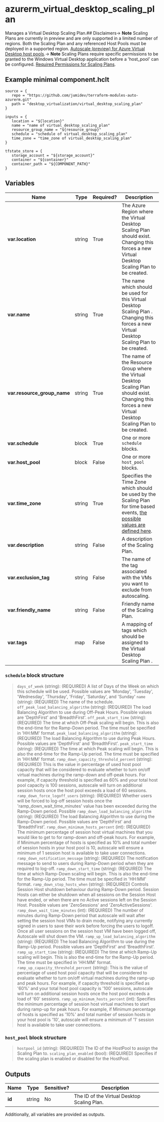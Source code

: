 # azurerm_virtual_desktop_scaling_plan

Manages a Virtual Desktop Scaling Plan.## Disclaimers-> **Note** Scaling Plans are currently in preview and are only supported in a limited number of regions. Both the Scaling Plan and any referenced Host Pools must be deployed in a supported region. [Autoscale (preview) for Azure Virtual Desktop host pools](https://docs.microsoft.com/azure/virtual-desktop/autoscale-scaling-plan).-> **Note** Scaling Plans require specific permissions to be granted to the Windows Virtual Desktop application before a 'host_pool' can be configured. [Required Permissions for Scaling Plans](https://docs.microsoft.com/azure/virtual-desktop/autoscale-scaling-plan#create-a-custom-rbac-role).

## Example minimal component.hclt

```hcl
source = {
   repo = "https://github.com/jumidev/terraform-modules-auto-azurerm.git" 
   path = "desktop_virtualization/virtual_desktop_scaling_plan" 
}

inputs = {
   location = "${location}" 
   name = "name of virtual_desktop_scaling_plan" 
   resource_group_name = "${resource_group}" 
   schedule = "schedule of virtual_desktop_scaling_plan" 
   time_zone = "time_zone of virtual_desktop_scaling_plan" 
}

tfstate_store = {
   storage_account = "${storage_account}" 
   container = "${container}" 
   container_path = "${COMPONENT_PATH}" 
}

```

## Variables

| Name | Type | Required? |  Description |
| ---- | ---- | --------- |  ----------- |
| **var.location** | string | True | The Azure Region where the Virtual Desktop Scaling Plan should exist. Changing this forces a new Virtual Desktop Scaling Plan to be created. | 
| **var.name** | string | True | The name which should be used for this Virtual Desktop Scaling Plan . Changing this forces a new Virtual Desktop Scaling Plan to be created. | 
| **var.resource_group_name** | string | True | The name of the Resource Group where the Virtual Desktop Scaling Plan should exist. Changing this forces a new Virtual Desktop Scaling Plan to be created. | 
| **var.schedule** | block | True | One or more `schedule` blocks. | 
| **var.host_pool** | block | False | One or more `host_pool` blocks. | 
| **var.time_zone** | string | True | Specifies the Time Zone which should be used by the Scaling Plan for time based events, [the possible values are defined here](https://jackstromberg.com/2017/01/list-of-time-zones-consumed-by-azure/). | 
| **var.description** | string | False | A description of the Scaling Plan. | 
| **var.exclusion_tag** | string | False | The name of the tag associated with the VMs you want to exclude from autoscaling. | 
| **var.friendly_name** | string | False | Friendly name of the Scaling Plan. | 
| **var.tags** | map | False | A mapping of tags which should be assigned to the Virtual Desktop Scaling Plan . | 

### `schedule` block structure

>`days_of_week` (string): (REQUIRED) A list of Days of the Week on which this schedule will be used. Possible values are 'Monday', 'Tuesday', 'Wednesday', 'Thursday', 'Friday', 'Saturday', and 'Sunday'
>`name` (string): (REQUIRED) The name of the schedule.
>`off_peak_load_balancing_algorithm` (string): (REQUIRED) The load Balancing Algorithm to use during Off-Peak Hours. Possible values are 'DepthFirst' and 'BreadthFirst'.
>`off_peak_start_time` (string): (REQUIRED) The time at which Off-Peak scaling will begin. This is also the end-time for the Ramp-Down period. The time must be specified in 'HH:MM' format.
>`peak_load_balancing_algorithm` (string): (REQUIRED) The load Balancing Algorithm to use during Peak Hours. Possible values are 'DepthFirst' and 'BreadthFirst'.
>`peak_start_time` (string): (REQUIRED) The time at which Peak scaling will begin. This is also the end-time for the Ramp-Up period. The time must be specified in 'HH:MM' format.
>`ramp_down_capacity_threshold_percent` (string): (REQUIRED) This is the value in percentage of used host pool capacity that will be considered to evaluate whether to turn on/off virtual machines during the ramp-down and off-peak hours. For example, if capacity threshold is specified as 60% and your total host pool capacity is 100 sessions, autoscale will turn on additional session hosts once the host pool exceeds a load of 60 sessions.
>`ramp_down_force_logoff_users` (string): (REQUIRED) Whether users will be forced to log-off session hosts once the 'ramp_down_wait_time_minutes' value has been exceeded during the Ramp-Down period. Possible
>`ramp_down_load_balancing_algorithm` (string): (REQUIRED) The load Balancing Algorithm to use during the Ramp-Down period. Possible values are 'DepthFirst' and 'BreadthFirst'.
>`ramp_down_minimum_hosts_percent` (int): (REQUIRED) The minimum percentage of session host virtual machines that you would like to get to for ramp-down and off-peak hours. For example, if Minimum percentage of hosts is specified as 10% and total number of session hosts in your host pool is 10, autoscale will ensure a minimum of 1 session host is available to take user connections.
>`ramp_down_notification_message` (string): (REQUIRED) The notification message to send to users during Ramp-Down period when they are required to log-off.
>`ramp_down_start_time` (string): (REQUIRED) The time at which Ramp-Down scaling will begin. This is also the end-time for the Ramp-Up period. The time must be specified in 'HH:MM' format.
>`ramp_down_stop_hosts_when` (string): (REQUIRED) Controls Session Host shutdown behaviour during Ramp-Down period. Session Hosts can either be shutdown when all sessions on the Session Host have ended, or when there are no Active sessions left on the Session Host. Possible values are 'ZeroSessions' and 'ZeroActiveSessions'.
>`ramp_down_wait_time_minutes` (int): (REQUIRED) The number of minutes during Ramp-Down period that autoscale will wait after setting the session host VMs to drain mode, notifying any currently signed in users to save their work before forcing the users to logoff. Once all user sessions on the session host VM have been logged off, Autoscale will shut down the VM.
>`ramp_up_load_balancing_algorithm` (string): (REQUIRED) The load Balancing Algorithm to use during the Ramp-Up period. Possible values are 'DepthFirst' and 'BreadthFirst'.
>`ramp_up_start_time` (string): (REQUIRED) The time at which Ramp-Up scaling will begin. This is also the end-time for the Ramp-Up period. The time must be specified in 'HH:MM' format.
>`ramp_up_capacity_threshold_percent` (string): This is the value of percentage of used host pool capacity that will be considered to evaluate whether to turn on/off virtual machines during the ramp-up and peak hours. For example, if capacity threshold is specified as '60%' and your total host pool capacity is '100' sessions, autoscale will turn on additional session hosts once the host pool exceeds a load of '60' sessions.
>`ramp_up_minimum_hosts_percent` (int): Specifies the minimum percentage of session host virtual machines to start during ramp-up for peak hours. For example, if Minimum percentage of hosts is specified as '10%' and total number of session hosts in your host pool is '10', autoscale will ensure a minimum of '1' session host is available to take user connections.

### `host_pool` block structure

>`hostpool_id` (string): (REQUIRED) The ID of the HostPool to assign the Scaling Plan to.
>`scaling_plan_enabled` (bool): (REQUIRED) Specifies if the scaling plan is enabled or disabled for the HostPool.



## Outputs

| Name | Type | Sensitive? | Description |
| ---- | ---- | --------- | --------- |
| **id** | string | No  | The ID of the Virtual Desktop Scaling Plan. | 

Additionally, all variables are provided as outputs.
